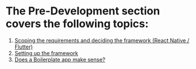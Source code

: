 # The Pre-Development section covers the following topics:
1.  [Scoping the requirements and deciding the framework (React Native / Flutter)](Scoping.md)
2.  [Setting up the framework](Setup.md)
3.  [Does a Boilerplate app make sense?](Boilerplate.md)